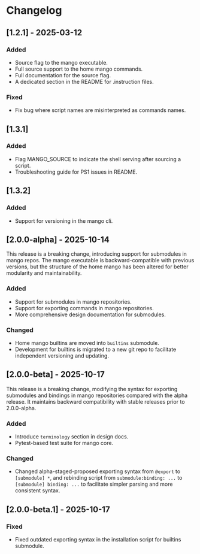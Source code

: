 # Changelog

## [1.2.1] - 2025-03-12

### Added

- Source flag to the mango executable.
- Full source support to the home mango commands.
- Full documentation for the source flag.
- A dedicated section in the README for .instruction files.

### Fixed

- Fix bug where script names are misinterpreted as commands names.

## [1.3.1]

### Added

- Flag MANGO_SOURCE to indicate the shell serving after sourcing a script.
- Troubleshooting guide for PS1 issues in README.

## [1.3.2]

### Added

- Support for versioning in the mango cli.

## [2.0.0-alpha] - 2025-10-14

This release is a breaking change, introducing support for submodules in mango repos. The mango executable is backward-compatible with previous versions, but the structure of the home mango has been altered for better modularity and maintainability.

### Added

- Support for submodules in mango repositories.
- Support for exporting commands in mango repositories.
- More comprehensive design documentation for submodules.

### Changed

- Home mango builtins are moved into `builtins` submodule.
- Development for builtins is migrated to a new git repo to facilitate independent versioning and updating.

## [2.0.0-beta] - 2025-10-17

This release is a breaking change, modifying the syntax for exporting submodules and bindings in mango repositories compared with the alpha release. It maintains backward compatibility with stable releases prior to 2.0.0-alpha.

### Added

- Introduce `terminology` section in design docs.
- Pytest-based test suite for mango core.

### Changed

- Changed alpha-staged-proposed exporting syntax from `@export` to `[submodule] *`, and rebinding script from `submodule:binding: ...` to `[submodule] binding: ...` to facilitate simpler parsing and more consistent syntax.

## [2.0.0-beta.1] - 2025-10-17

### Fixed

- Fixed outdated exporting syntax in the installation script for builtins submodule.
